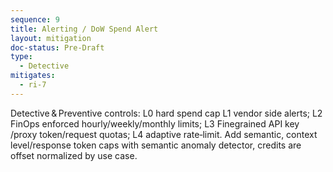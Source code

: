 ```yaml
---
sequence: 9
title: Alerting / DoW Spend Alert
layout: mitigation
doc-status: Pre-Draft
type:
  - Detective
mitigates:
  - ri-7
---
```


Detective & Preventive controls: 
L0 hard spend cap 
L1 vendor side alerts; 
L2 FinOps enforced hourly/weekly/monthly limits; 
L3 Finegrained API key /proxy token/request quotas;
L4 adaptive rate‑limit. Add semantic, context level/response token caps with semantic anomaly detector, credits are offset normalized by use case.
